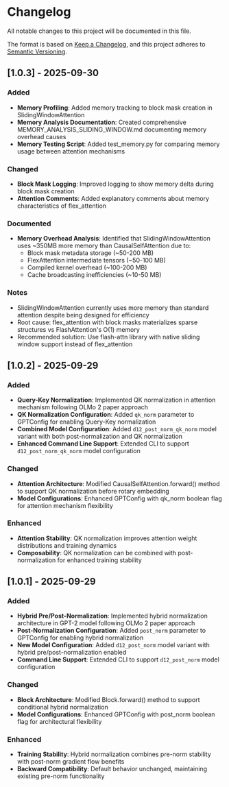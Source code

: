# Changelog

All notable changes to this project will be documented in this file.

The format is based on [Keep a Changelog](https://keepachangelog.com/en/1.0.0/),
and this project adheres to [Semantic Versioning](https://semver.org/spec/v2.0.0.html).


## [1.0.3] - 2025-09-30

### Added
- **Memory Profiling**: Added memory tracking to block mask creation in SlidingWindowAttention
- **Memory Analysis Documentation**: Created comprehensive MEMORY_ANALYSIS_SLIDING_WINDOW.md documenting memory overhead causes
- **Memory Testing Script**: Added test_memory.py for comparing memory usage between attention mechanisms

### Changed
- **Block Mask Logging**: Improved logging to show memory delta during block mask creation
- **Attention Comments**: Added explanatory comments about memory characteristics of flex_attention

### Documented
- **Memory Overhead Analysis**: Identified that SlidingWindowAttention uses ~350MB more memory than CausalSelfAttention due to:
  - Block mask metadata storage (~50-200 MB)
  - FlexAttention intermediate tensors (~50-100 MB)  
  - Compiled kernel overhead (~100-200 MB)
  - Cache broadcasting inefficiencies (~10-50 MB)

### Notes
- SlidingWindowAttention currently uses more memory than standard attention despite being designed for efficiency
- Root cause: flex_attention with block masks materializes sparse structures vs FlashAttention's O(1) memory
- Recommended solution: Use flash-attn library with native sliding window support instead of flex_attention

## [1.0.2] - 2025-09-29

### Added
- **Query-Key Normalization**: Implemented QK normalization in attention mechanism following OLMo 2 paper approach
- **QK Normalization Configuration**: Added `qk_norm` parameter to GPTConfig for enabling Query-Key normalization
- **Combined Model Configuration**: Added `d12_post_norm_qk_norm` model variant with both post-normalization and QK normalization
- **Enhanced Command Line Support**: Extended CLI to support `d12_post_norm_qk_norm` model configuration

### Changed
- **Attention Architecture**: Modified CausalSelfAttention.forward() method to support QK normalization before rotary embedding
- **Model Configurations**: Enhanced GPTConfig with qk_norm boolean flag for attention mechanism flexibility

### Enhanced
- **Attention Stability**: QK normalization improves attention weight distributions and training dynamics
- **Composability**: QK normalization can be combined with post-normalization for enhanced training stability

## [1.0.1] - 2025-09-29

### Added
- **Hybrid Pre/Post-Normalization**: Implemented hybrid normalization architecture in GPT-2 model following OLMo 2 paper approach
- **Post-Normalization Configuration**: Added `post_norm` parameter to GPTConfig for enabling hybrid normalization
- **New Model Configuration**: Added `d12_post_norm` model variant with hybrid pre/post-normalization enabled
- **Command Line Support**: Extended CLI to support `d12_post_norm` model configuration

### Changed
- **Block Architecture**: Modified Block.forward() method to support conditional hybrid normalization
- **Model Configurations**: Enhanced GPTConfig with post_norm boolean flag for architectural flexibility

### Enhanced
- **Training Stability**: Hybrid normalization combines pre-norm stability with post-norm gradient flow benefits
- **Backward Compatibility**: Default behavior unchanged, maintaining existing pre-norm functionality

